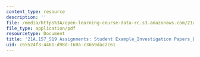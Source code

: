 ```yaml
---
content_type: resource
description: ''
file: /media/https%3A/open-learning-course-data-rc.s3.amazonaws.com/21a-157-the-meaning-of-life-spring-2019/c65524f34461d98d160ac3669dac2c61_MIT21A_157S19_Module5_Opt2.pdf
file_type: application/pdf
resourcetype: Document
title: '21A.157_S19 Assignments: Student Example_Investigation Papers_Belonging_Option2'
uid: c65524f3-4461-d98d-160a-c3669dac2c61
---
```

